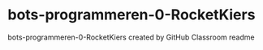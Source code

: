 # bots-programmeren-0-RocketKiers
bots-programmeren-0-RocketKiers created by GitHub Classroom
readme
